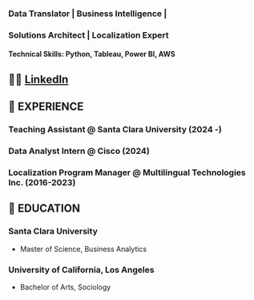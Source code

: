 ### Data Translator | Business Intelligence |
### Solutions Architect | Localization Expert  <br>

#### Technical Skills: Python, Tableau, Power BI, AWS  <br>

## 🤝🏼 [LinkedIn](https://www.linkedin.com/in/kerin-w-67445690/)

## 🐝 EXPERIENCE
### Teaching Assistant @ Santa Clara University (2024 -)
### Data Analyst Intern @ Cisco (2024)
### Localization Program Manager @ Multilingual Technologies Inc. (2016-2023)

## 📝 EDUCATION
### Santa Clara University  
- Master of Science, Business Analytics
### University of California, Los Angeles
- Bachelor of Arts, Sociology
